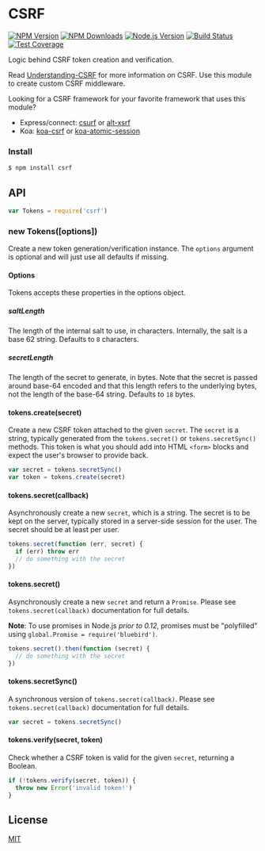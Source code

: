 # CSRF

[![NPM Version][npm-version-image]][npm-url]
[![NPM Downloads][npm-downloads-image]][npm-url]
[![Node.js Version][node-image]][node-url]
[![Build Status][travis-image]][travis-url]
[![Test Coverage][coveralls-image]][coveralls-url]

Logic behind CSRF token creation and verification.

Read [Understanding-CSRF](https://github.com/pillarjs/understanding-csrf)
for more information on CSRF. Use this module to create custom CSRF middleware.

Looking for a CSRF framework for your favorite framework that uses this
module?

  * Express/connect: [csurf](https://www.npmjs.com/package/csurf) or
    [alt-xsrf](https://www.npmjs.com/package/alt-xsrf)
  * Koa: [koa-csrf](https://www.npmjs.com/package/koa-csrf) or
    [koa-atomic-session](https://www.npmjs.com/package/koa-atomic-session)

### Install

```sh
$ npm install csrf
```

## API

<!-- eslint-disable no-unused-vars -->

```js
var Tokens = require('csrf')
```

### new Tokens([options])

Create a new token generation/verification instance. The `options` argument is
optional and will just use all defaults if missing.

#### Options

Tokens accepts these properties in the options object.

##### saltLength

The length of the internal salt to use, in characters. Internally, the salt
is a base 62 string. Defaults to `8` characters.

##### secretLength

The length of the secret to generate, in bytes. Note that the secret is
passed around base-64 encoded and that this length refers to the underlying
bytes, not the length of the base-64 string. Defaults to `18` bytes.

#### tokens.create(secret)

Create a new CSRF token attached to the given `secret`. The `secret` is a
string, typically generated from the `tokens.secret()` or `tokens.secretSync()`
methods. This token is what you should add into HTML `<form>` blocks and
expect the user's browser to provide back.

<!-- eslint-disable no-undef, no-unused-vars -->

```js
var secret = tokens.secretSync()
var token = tokens.create(secret)
```

#### tokens.secret(callback)

Asynchronously create a new `secret`, which is a string. The secret is to
be kept on the server, typically stored in a server-side session for the
user. The secret should be at least per user.

<!-- eslint-disable no-undef -->

```js
tokens.secret(function (err, secret) {
  if (err) throw err
  // do something with the secret
})
```

#### tokens.secret()

Asynchronously create a new `secret` and return a `Promise`. Please see
`tokens.secret(callback)` documentation for full details.

**Note**: To use promises in Node.js _prior to 0.12_, promises must be
"polyfilled" using `global.Promise = require('bluebird')`.

<!-- eslint-disable no-undef -->

```js
tokens.secret().then(function (secret) {
  // do something with the secret
})
```

#### tokens.secretSync()

A synchronous version of `tokens.secret(callback)`. Please see
`tokens.secret(callback)` documentation for full details.

<!-- eslint-disable no-undef, no-unused-vars -->

```js
var secret = tokens.secretSync()
```

#### tokens.verify(secret, token)

Check whether a CSRF token is valid for the given `secret`, returning
a Boolean.

<!-- eslint-disable no-undef -->

```js
if (!tokens.verify(secret, token)) {
  throw new Error('invalid token!')
}
```

## License

[MIT](LICENSE)

[coveralls-image]: https://badgen.net/coveralls/c/github/pillarjs/csrf/master
[coveralls-url]: https://coveralls.io/r/pillarjs/csrf?branch=master
[node-image]: https://badgen.net/npm/node/csrf
[node-url]: https://nodejs.org/en/download
[npm-downloads-image]: https://badgen.net/npm/dm/csrf
[npm-url]: https://npmjs.org/package/csrf
[npm-version-image]: https://badgen.net/npm/v/csrf
[travis-image]: https://badgen.net/travis/pillarjs/csrf/master
[travis-url]: https://travis-ci.org/pillarjs/csrf
